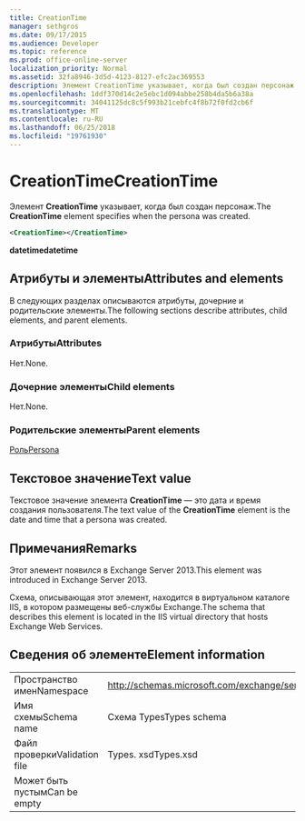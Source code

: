 ```yaml
---
title: CreationTime
manager: sethgros
ms.date: 09/17/2015
ms.audience: Developer
ms.topic: reference
ms.prod: office-online-server
localization_priority: Normal
ms.assetid: 32fa8946-3d5d-4123-8127-efc2ac369553
description: Элемент CreationTime указывает, когда был создан персонаж.
ms.openlocfilehash: 1ddf370d14c2e5ebc1d094abbe258b4da5b6a38a
ms.sourcegitcommit: 34041125dc8c5f993b21cebfc4f8b72f0fd2cb6f
ms.translationtype: MT
ms.contentlocale: ru-RU
ms.lasthandoff: 06/25/2018
ms.locfileid: "19761930"
---
```

# <a name="creationtime"></a><span data-ttu-id="fa9a6-103">CreationTime</span><span class="sxs-lookup"><span data-stu-id="fa9a6-103">CreationTime</span></span>

<span data-ttu-id="fa9a6-104">Элемент **CreationTime** указывает, когда был создан персонаж.</span><span class="sxs-lookup"><span data-stu-id="fa9a6-104">The **CreationTime** element specifies when the persona was created.</span></span> 
  
```XML
<CreationTime></CreationTime>
```

 <span data-ttu-id="fa9a6-105">**datetime**</span><span class="sxs-lookup"><span data-stu-id="fa9a6-105">**datetime**</span></span>
## <a name="attributes-and-elements"></a><span data-ttu-id="fa9a6-106">Атрибуты и элементы</span><span class="sxs-lookup"><span data-stu-id="fa9a6-106">Attributes and elements</span></span>

<span data-ttu-id="fa9a6-107">В следующих разделах описываются атрибуты, дочерние и родительские элементы.</span><span class="sxs-lookup"><span data-stu-id="fa9a6-107">The following sections describe attributes, child elements, and parent elements.</span></span>
  
### <a name="attributes"></a><span data-ttu-id="fa9a6-108">Атрибуты</span><span class="sxs-lookup"><span data-stu-id="fa9a6-108">Attributes</span></span>

<span data-ttu-id="fa9a6-109">Нет.</span><span class="sxs-lookup"><span data-stu-id="fa9a6-109">None.</span></span>
  
### <a name="child-elements"></a><span data-ttu-id="fa9a6-110">Дочерние элементы</span><span class="sxs-lookup"><span data-stu-id="fa9a6-110">Child elements</span></span>

<span data-ttu-id="fa9a6-111">Нет.</span><span class="sxs-lookup"><span data-stu-id="fa9a6-111">None.</span></span>
  
### <a name="parent-elements"></a><span data-ttu-id="fa9a6-112">Родительские элементы</span><span class="sxs-lookup"><span data-stu-id="fa9a6-112">Parent elements</span></span>

[<span data-ttu-id="fa9a6-113">Роль</span><span class="sxs-lookup"><span data-stu-id="fa9a6-113">Persona</span></span>](persona.md)
  
## <a name="text-value"></a><span data-ttu-id="fa9a6-114">Текстовое значение</span><span class="sxs-lookup"><span data-stu-id="fa9a6-114">Text value</span></span>

<span data-ttu-id="fa9a6-115">Текстовое значение элемента **CreationTime** — это дата и время создания пользователя.</span><span class="sxs-lookup"><span data-stu-id="fa9a6-115">The text value of the **CreationTime** element is the date and time that a persona was created.</span></span> 
  
## <a name="remarks"></a><span data-ttu-id="fa9a6-116">Примечания</span><span class="sxs-lookup"><span data-stu-id="fa9a6-116">Remarks</span></span>

<span data-ttu-id="fa9a6-117">Этот элемент появился в Exchange Server 2013.</span><span class="sxs-lookup"><span data-stu-id="fa9a6-117">This element was introduced in Exchange Server 2013.</span></span>
  
<span data-ttu-id="fa9a6-118">Схема, описывающая этот элемент, находится в виртуальном каталоге IIS, в котором размещены веб-службы Exchange.</span><span class="sxs-lookup"><span data-stu-id="fa9a6-118">The schema that describes this element is located in the IIS virtual directory that hosts Exchange Web Services.</span></span>
  
## <a name="element-information"></a><span data-ttu-id="fa9a6-119">Сведения об элементе</span><span class="sxs-lookup"><span data-stu-id="fa9a6-119">Element information</span></span>

|||
|:-----|:-----|
|<span data-ttu-id="fa9a6-120">Пространство имен</span><span class="sxs-lookup"><span data-stu-id="fa9a6-120">Namespace</span></span>  <br/> |http://schemas.microsoft.com/exchange/services/2006/types  <br/> |
|<span data-ttu-id="fa9a6-121">Имя схемы</span><span class="sxs-lookup"><span data-stu-id="fa9a6-121">Schema name</span></span>  <br/> |<span data-ttu-id="fa9a6-122">Схема Types</span><span class="sxs-lookup"><span data-stu-id="fa9a6-122">Types schema</span></span>  <br/> |
|<span data-ttu-id="fa9a6-123">Файл проверки</span><span class="sxs-lookup"><span data-stu-id="fa9a6-123">Validation file</span></span>  <br/> |<span data-ttu-id="fa9a6-124">Types. xsd</span><span class="sxs-lookup"><span data-stu-id="fa9a6-124">Types.xsd</span></span>  <br/> |
|<span data-ttu-id="fa9a6-125">Может быть пустым</span><span class="sxs-lookup"><span data-stu-id="fa9a6-125">Can be empty</span></span>  <br/> ||
   

